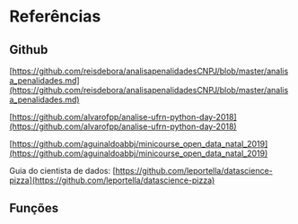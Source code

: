 # Referências

## Github

[https://github.com/reisdebora/analisapenalidadesCNPJ/blob/master/analisa_penalidades.md](https://github.com/reisdebora/analisapenalidadesCNPJ/blob/master/analisa_penalidades.md)  

[https://github.com/alvarofpp/analise-ufrn-python-day-2018](https://github.com/alvarofpp/analise-ufrn-python-day-2018)  

[https://github.com/aguinaldoabbj/minicourse_open_data_natal_2019](https://github.com/aguinaldoabbj/minicourse_open_data_natal_2019)

Guia do cientista de dados: [https://github.com/leportella/datascience-pizza](https://github.com/leportella/datascience-pizza)



## Funções



